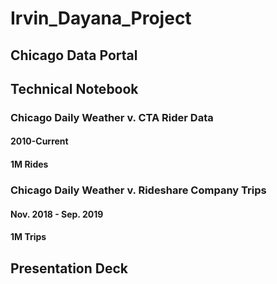 # Irvin_Dayana_Project

## Chicago Data Portal

## Technical Notebook

  ### Chicago Daily Weather v. CTA Rider Data 
   #### 2010-Current
   #### 1M Rides
    
  ### Chicago Daily Weather v. Rideshare Company Trips
   #### Nov. 2018 - Sep. 2019 
   #### 1M Trips

## Presentation Deck
